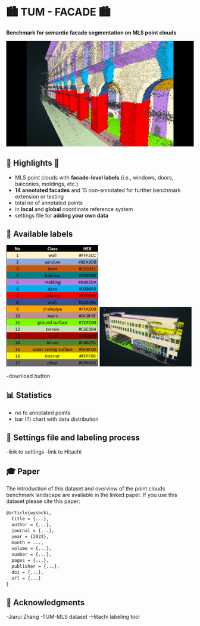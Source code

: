 # :cityscape: TUM - FACADE :cityscape:
**Benchmark for semantic facade segmentation on MLS point clouds** 

![](https://github.com/OloOcki/tum-facade/blob/main/img/intro.gif)

## :star2: Highlights :star2:

- MLS point clouds with **facade-level labels** (i.e., windows, doors, balconies, moldings, etc.)
- **14 annotated facades** and 15 non-annotated for further benchmark extension or testing
- total no of annotated points
- in **local** and **global** coordinate reference system
- settings file for **adding your own data**

## :mag_right: Available labels

<p float="center">
    <img src="https://github.com/OloOcki/tum-facade/blob/main/img/classesTableHex.PNG" width="49%" title="Available classes table"/>
    <img src="https://github.com/OloOcki/tum-facade/blob/main/img/bldID62.PNG" width="49%" title="bld id 62"/>
</p>

-download button

## :bar_chart: Statistics

- no fo annotated points
- bar (?) chart with data distribution

## :construction_worker: Settings file and labeling process

-link to settings
-link to Hitachi

## :mortar_board: Paper

The introduction of this dataset and overview of the point clouds benchmark landscape are available in the linked paper.
If you use this dataset please cite this paper:

```plain
@article{wysocki,
  title = {...},
  author = {...},
  journal = {...},
  year = {2022},
  month = ...,
  volume = {...},
  number = {...},
  pages = {...},
  publisher = {...},
  doi = {...},
  url = {...}
}
```

## :handshake: Acknowledgments 

-Jiarui Zhang
-TUM-MLS dataset
-Hitachi labeling tool


